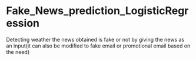 # Fake_News_prediction_LogisticRegression
Detecting weather the news obtained is fake or not by giving the news as an input(it can also be modified to fake email or promotional email based on the need)
